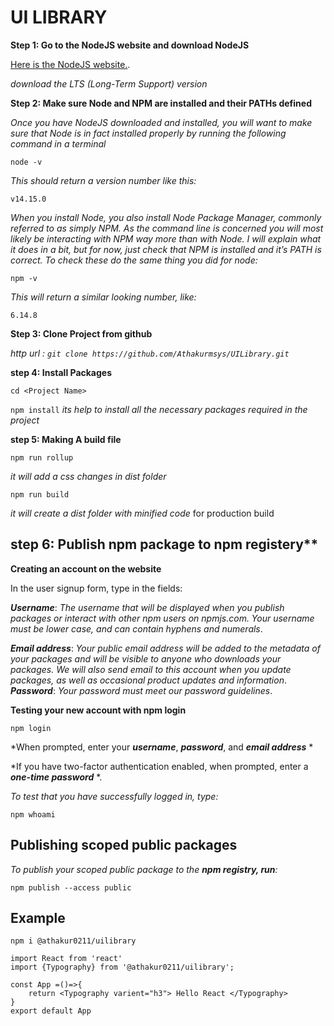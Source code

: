 # UI LIBRARY 

**Step 1: Go to the NodeJS website and download NodeJS**
<!-- Go to the NodeJS website and download NodeJS -->
<!-- Make sure Node and NPM are installed and their PATHs defined -->
[Here is the NodeJS website.](https://nodejs.org/en/download/).

*download the LTS (Long-Term Support) version*

**Step 2: Make sure Node and NPM are installed and their PATHs defined**

*Once you have NodeJS downloaded and installed, you will want to make sure that Node is in fact installed properly by running the following command in a terminal*

`node -v`

*This should return a version number like this:*

`v14.15.0`

*When you install Node, you also install Node Package Manager, commonly referred to as simply NPM. As the command line is concerned you will most likely be interacting with NPM way more than with Node. I will explain what it does in a bit, but for now, just check that NPM is installed and it’s PATH is correct. To check these do the same thing you did for node:*

`npm -v`

*This will return a similar looking number, like:*

`6.14.8`

**Step 3: Clone Project from github**

*http url : `git clone https://github.com/Athakurmsys/UILibrary.git`*

**step 4: Install Packages**

<!-- Once the cloning is done just move to the main directory -->

`cd <Project Name>`

<!-- Once move to the directory run -->

`npm install` *its help to install all the necessary packages required in the project*

**step 5: Making A build file**

<!-- step 1. To rollup your css -->

`npm run rollup`

*it will add a css changes in dist folder*

<!-- step 2. To make a build -->

`npm run build`

*it will create a dist folder with minified code* for production build

## step 6: Publish npm package to npm registery**

**Creating an account on the website**

<!-- Go to the npm signup page -->

In the user signup form, type in the fields:

***Username***: *The username that will be displayed when you publish packages or interact with other npm users on npmjs.com. Your username must be lower case, and can contain hyphens and numerals*.

***Email address***: *Your public email address will be added to the metadata of your packages and will be visible to anyone who downloads your packages. We will also send email to this account when you update packages, as well as occasional product updates and information*.
***Password***: *Your password must meet our password guidelines*.

**Testing your new account with npm login**

<!--On the command line, type the following command: -->

`npm login`

 *When prompted, enter your ***username***, ***password***, and ***email address*** *

 *If you have two-factor authentication enabled, when prompted, enter a ***one-time password*** *.

 *To test that you have successfully logged in, type:*

 `npm whoami`

 ## Publishing scoped public packages

 *To publish your scoped public package to the ***npm registry, run***:*

`npm publish --access public`

## Example

<!-- Once build is publish to npm -->

<!-- Step 1. Install npm package in your project -->

`npm i @athakur0211/uilibrary`

<!-- Once install its ready for use -->
```
import React from 'react'
import {Typography} from '@athakur0211/uilibrary';

const App =()=>{
    return <Typography varient="h3"> Hello React </Typography>
}
export default App
````









